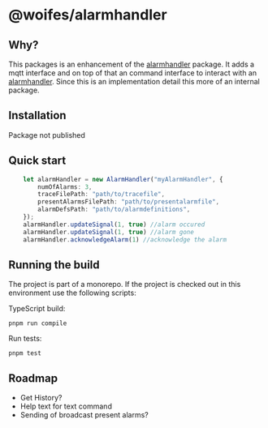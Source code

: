 # @woifes/alarmhandler

## Why?
This packages is an enhancement of the [alarmhandler]("../alarmhandler/) package. It adds a mqtt interface and on top of that an command interface to interact with an [alarmhandler]("../alarmhandler/). Since this is an implementation detail this more of an internal package.

## Installation
Package not published

## Quick start

```typescript
    let alarmHandler = new AlarmHandler("myAlarmHandler", {
        numOfAlarms: 3,
        traceFilePath: "path/to/tracefile",
        presentAlarmsFilePath: "path/to/presentalarmfile",
        alarmDefsPath: "path/to/alarmdefinitions",
    });
    alarmHandler.updateSignal(1, true) //alarm occured
    alarmHandler.updateSignal(1, true) //alarm gone
    alarmHandler.acknowledgeAlarm(1) //acknowledge the alarm
```

## Running the build

The project is part of a monorepo. If the project is checked out in this environment use the following scripts:

TypeScript build:

```shell
pnpm run compile
```

Run tests:

```shell
pnpm test
```
## Roadmap
* Get History?
* Help text for text command
* Sending of broadcast present alarms?